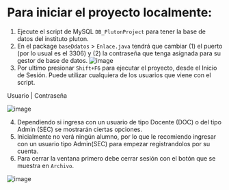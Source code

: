 # Para iniciar el proyecto localmente:

1. Ejecute el script de MySQL `DB_PlutonProject` para tener la base de datos del instituto pluton.
2. En el package `baseDdatos` > `Enlace.java` tendrá que cambiar (1) el puerto (por lo usual es el 3306) y (2) la contraseña que tenga asignada para su gestor de base de datos.
![image](https://github.com/dMeenta/InstitutoPluton/assets/135300277/3b018575-fcc7-42a9-8401-c542f165da9f)
3. Por ultimo presionar `Shift+F6` para ejecutar el proyecto, desde el Inicio de Sesión. Puede utilizar cualquiera de los usuarios que viene con el script.

Usuario | Contraseña

  ![image](https://github.com/dMeenta/InstitutoPluton/assets/135300277/83792810-787f-4c8b-9c5c-aa2852b55e7d)

4. Dependiendo si ingresa con un usuario de tipo Docente (DOC) o del tipo Admin (SEC) se mostrarán ciertas opciones.
5. Inicialmente no verá ningún alumno, por lo que le recomiendo ingresar con un usuario tipo Admin(SEC) para empezar registrandolos por su cuenta.
6. Para cerrar la ventana primero debe cerrar sesión con el botón que se muestra en `Archivo`.
   
  ![image](https://github.com/dMeenta/InstitutoPluton/assets/135300277/981ee327-6b8a-49ce-ac63-da69591dfe1b)

